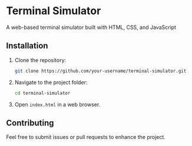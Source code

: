 # Terminal Simulator

A web-based terminal simulator built with HTML, CSS, and JavaScript

## Installation
1. Clone the repository:
   ```sh
   git clone https://github.com/your-username/terminal-simulator.git
   ```
2. Navigate to the project folder:
   ```sh
   cd terminal-simulator
   ```
3. Open `index.html` in a web browser.

## Contributing
Feel free to submit issues or pull requests to enhance the project.